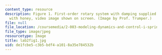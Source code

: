 ```yaml
---
content_type: resource
description: Figure 1. First-order rotary system with damping supplied by cup filled
  with honey, video image shown on screen. (Image by Prof. Trumper.)
file: null
file_location: /coursemedia/2-003-modeling-dynamics-and-control-i-spring-2005/de1fcbe5c3b5bdf4a1018a35e784532b_lab2fig1.jpg
file_type: image/jpeg
resourcetype: Image
title: lab2fig1.jpg
uid: de1fcbe5-c3b5-bdf4-a101-8a35e784532b
---
```

